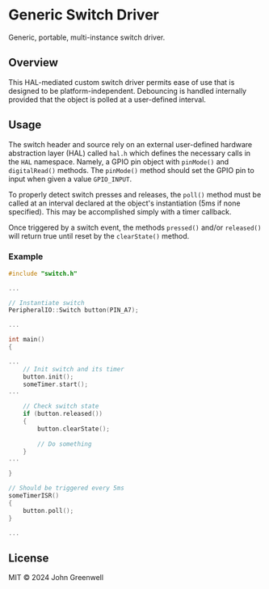 # Generic Switch Driver

Generic, portable, multi-instance switch driver.

## Overview

This HAL-mediated custom switch driver permits ease of use that is designed to be platform-independent. Debouncing is handled internally provided that the object is polled at a user-defined interval.

## Usage

The switch header and source rely on an external user-defined hardware abstraction layer (HAL) called `hal.h` which defines the necessary calls in the `HAL` namespace. Namely, a GPIO pin object with `pinMode()` and `digitalRead()` methods. The `pinMode()` method should set the GPIO pin to input when given a value `GPIO_INPUT`.

To properly detect switch presses and releases, the `poll()` method must be called at an interval declared at the object's instantiation (5ms if none specified). This may be accomplished simply with a timer callback.

Once triggered by a switch event, the methods `pressed()` and/or `released()` will return true until reset by the `clearState()` method.

### Example

```cpp
#include "switch.h"

...

// Instantiate switch
PeripheralIO::Switch button(PIN_A7);

...

int main()
{

...
    // Init switch and its timer
    button.init();
    someTimer.start();
...

    // Check switch state
    if (button.released())
    {
        button.clearState();
        
        // Do something
    }
...

}

// Should be triggered every 5ms
someTimerISR()
{
    button.poll();
}

...
```

## License

MIT © 2024 John Greenwell